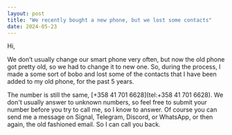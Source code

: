 ```yaml
---
layout: post
title: "We recently bought a new phone, but we lost some contacts"
date: 2024-05-23
---
```



Hi,

We don’t usually change our smart phone very often, but now the old phone got pretty old, so we had to change it to new one. So, during the process, I made a some sort of bobo and lost some of the contacts that I have been added to my old phone, for the past 5 years.

The number is still the same, [+358 41 701 6628](tel:+358 41 701 6628). We don't usually answer to unknown numbers, so feel free to submit your number before you try to call me, so I know to answer. Of course you can send me a message on Signal, Telegram, Discord, or WhatsApp, or then again, the old fashioned email. So I can call you back.
